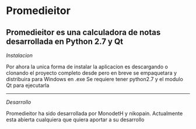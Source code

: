 Promedieitor
============

Promedieitor es una calculadora de notas desarrollada en Python 2.7 y Qt
-------------
*Instalacion*

Por ahora la unica forma de instalar la aplicacion es descargando o clonando el proyecto completo desde <this> pero en breve se empaquetara y distribuira para Windows en .exe
Se requiere tener python2.7 y el modulo Qt para ejecutarla

-------------
*Desarrollo*

Promedieitor ha sido desarrollada por MonodetH y nikopain. 
Actualmente esta abierta cualquiera que quiera aportar a su desarrollo
